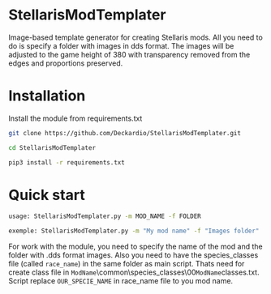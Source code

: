 # StellarisModTemplater
Image-based template generator for creating Stellaris mods. All you need to do is specify a folder with images in dds format. The images will be adjusted to the game height of 380 with transparency removed from the edges and proportions preserved.
# Installation
Install the module from requirements.txt
```bash
git clone https://github.com/Deckardio/StellarisModTemplater.git
```
```bash
cd StellarisModTemplater
```
```bash
pip3 install -r requirements.txt
```

# Quick start
```bash
usage: StellarisModTemplater.py -m MOD_NAME -f FOLDER

exemple: StellarisModTemplater.py -m "My mod name" -f "Images folder"
```
For work with the module, you need to specify the name of the mod and the folder with .dds format images. Also you need to have the species_classes file (called `race_name`) in the same folder as main script. Thats need for create class file in `ModName`\common\species_classes\00`ModName`classes.txt. Script replace `OUR_SPECIE_NAME` in race_name file to you mod name.